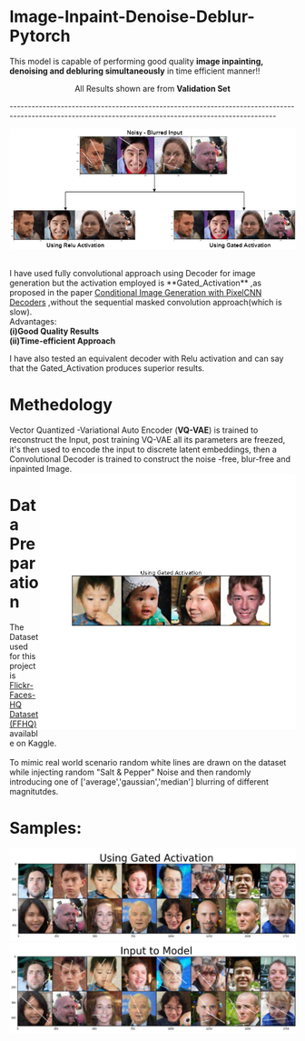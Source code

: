 # Image-Inpaint-Denoise-Deblur-Pytorch

This model is capable of performing good quality **image inpainting, denoising and debluring simultaneously** in time efficient manner!! 
</br>
<p align="center">
  All Results shown are from <b> Validation Set</b> 
</p>  
-------------------------------------------------------------------------------------------------------------------------------------------------------
</br>
<p align="center">
  <img src="Images/Untitled%20Diagram.png">
</p>
</br>
I have used fully convolutional approach using Decoder for image generation but the activation employed is **Gated_Activation** ,as proposed in the paper <a href="https://arxiv.org/abs/1606.05328"> Conditional Image Generation with PixelCNN Decoders</a> ,without the sequential masked convolution approach(which is slow).

</br>
Advantages: </br>
<b>
(i)Good Quality Results</br>
(ii)Time-efficient Approach
</b>
</br>

I have also tested an equivalent decoder with Relu activation and can say that the Gated_Activation produces superior results.

# Methedology
Vector Quantized -Variational Auto Encoder (**VQ-VAE**) is trained to reconstruct the Input, post training VQ-VAE all its parameters are freezed, it's then used to encode the input to discrete latent embeddings, then a Convolutional Decoder is trained to construct the noise -free, blur-free and inpainted Image. 
<img align='right' height="450px" src="Images/gif1.gif"/>
# Data Preparation
The Dataset used for this project is <a href="https://www.kaggle.com/arnaud58/flickrfaceshq-dataset-ffhq"> Flickr-Faces-HQ Dataset (FFHQ)</a> available on Kaggle.
</br>
</br>
To mimic real world scenario random white lines are drawn on the dataset while injecting random "Salt & Pepper" Noise and then randomly introducing one of ['average','gaussian','median'] blurring of different magnitutdes.

# Samples:
<img src="Images/Using%20Gated%20Activation%20(3).png">
</br>
<img src="Images/Input%20to%20Model%20(3).png">
